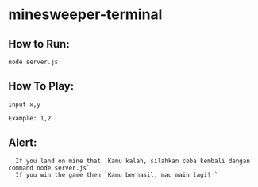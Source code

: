 # minesweeper-terminal
  ## How to Run:
    node server.js

  ## How To Play:
    input x,y

    Example: 1,2

  ## Alert:
      If you land on mine that `Kamu kalah, silahkan coba kembali dengan command node server.js`
      If you win the game then `Kamu berhasil, mau main lagi? `
